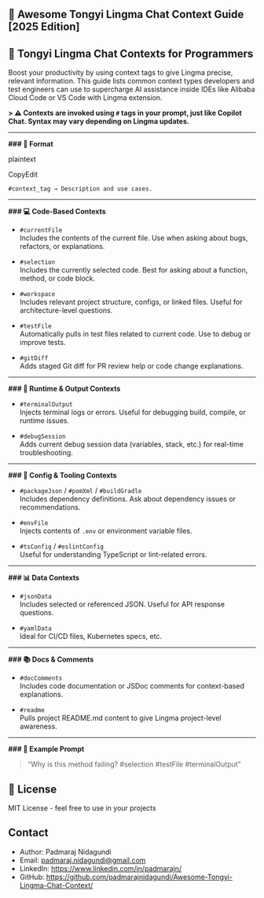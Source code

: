 ## **🌟 Awesome Tongyi Lingma Chat Context Guide [2025 Edition]**

## 🧠 Tongyi Lingma Chat Contexts for Programmers

Boost your productivity by using context tags to give Lingma precise, relevant information. This guide lists common context types developers and test engineers can use to supercharge AI assistance inside IDEs like Alibaba Cloud Code or VS Code with Lingma extension.

**> ⚠️ Contexts are invoked using `#` tags in your prompt, just like Copilot Chat. Syntax may vary depending on Lingma updates.**

----------

**### 📌 Format**

plaintext

CopyEdit

`#context_tag → Description and use cases.` 

----------

**### 💻 Code-Based Contexts**

-   `#currentFile`  
    Includes the contents of the current file. Use when asking about bugs, refactors, or explanations.
    
-   `#selection`  
    Includes the currently selected code. Best for asking about a function, method, or code block.
    
-   `#workspace`  
    Includes relevant project structure, configs, or linked files. Useful for architecture-level questions.
    
-   `#testFile`  
    Automatically pulls in test files related to current code. Use to debug or improve tests.
    
-   `#gitDiff`  
    Adds staged Git diff for PR review help or code change explanations.
    

----------

**### 🧪 Runtime & Output Contexts**

-   `#terminalOutput`  
    Injects terminal logs or errors. Useful for debugging build, compile, or runtime issues.
    
-   `#debugSession`  
    Adds current debug session data (variables, stack, etc.) for real-time troubleshooting.
    

----------

**### 🔧 Config & Tooling Contexts**

-   `#packageJson` / `#pomXml` / `#buildGradle`  
    Includes dependency definitions. Ask about dependency issues or recommendations.
    
-   `#envFile`  
    Injects contents of `.env` or environment variable files.
    
-   `#tsConfig` / `#eslintConfig`  
    Useful for understanding TypeScript or lint-related errors.
    

----------

**### 📊 Data Contexts**

-   `#jsonData`  
    Includes selected or referenced JSON. Useful for API response questions.
    
-   `#yamlData`  
    Ideal for CI/CD files, Kubernetes specs, etc.
    

----------

**### 📚 Docs & Comments**

-   `#docComments`  
    Includes code documentation or JSDoc comments for context-based explanations.
    
-   `#readme`  
    Pulls project README.md content to give Lingma project-level awareness.
    

----------

**### 🔄 Example Prompt**

> “Why is this method failing? #selection #testFile #terminalOutput”

## 🚀 License

MIT License - feel free to use in your projects

## Contact

- Author: Padmaraj Nidagundi
- Email: padmaraj.nidagundi@gmail.com
- LinkedIn: https://www.linkedin.com/in/padmarajn/
- GitHub: https://github.com/padmarajnidagundi/Awesome-Tongyi-Lingma-Chat-Context/
